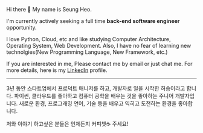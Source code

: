 Hi there 👋
My name is Seung Heo. 

I'm currently actively seeking a full time **back-end software engineer** opportunity.

I love Python, Cloud, etc and like studying Computer Architecture, Operating System, Web Development.
Also, I have no fear of learning new technolgies(New Programming Language, New Framework, etc.)

If you are interested in me, Please contact me by email or just chat me.
For more details, here is my [LinkedIn](https://www.linkedin.com/in/seunghuh/) profile.

-----

3년 동안 스타트업에서 프로덕트 매니저를 하고, 개발자로 일을 시작한 허승이라고 합니다.
파이썬, 클라우드를 좋아하고 컴퓨터 공학을 배우는 것을 좋아하는 주니어 개발자입니다.
새로운 환경, 프로그래밍 언어, 기술 등을 배우고 익히고 도전하는 환경을 좋아합니다.

저와 이야기 하고싶은 분들은 언제든지 커피챗☕️ 주세요!
